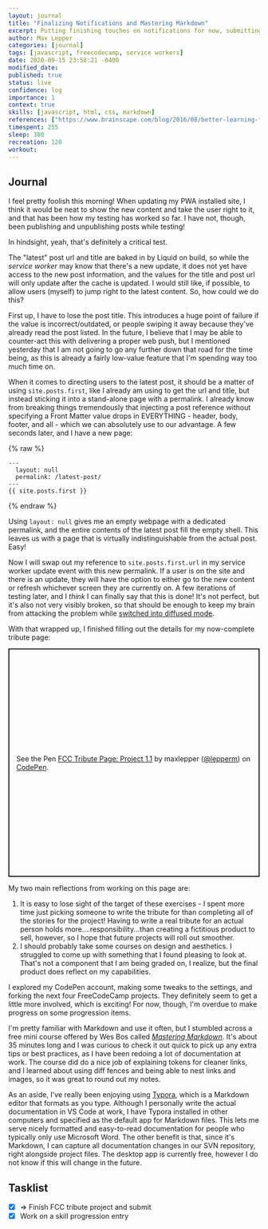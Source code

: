 ```yaml
---
layout: journal
title: "Finalizing Notifications and Mastering Markdown"
excerpt: Putting finishing touches on notifications for now, submitting my finalized tribute project, and taking a quick Markdown course.
author: Max Lepper
categories: [journal]
tags: [javascript, freecodecamp, service workers]
date: 2020-09-15 23:58:21 -0400
modified_date:
published: true
status: live
confidence: log
importance: 1
context: true
skills: [javascript, html, css, markdown]
references: ["https://www.brainscape.com/blog/2016/08/better-learning-focused-vs-diffuse-thinking/","https://masteringmarkdown.com/","https://typora.io/"]
timespent: 255
sleep: 380
recreation: 120
workout:
---
```


## Journal

I feel pretty foolish this morning! When updating my PWA installed site, I think it would be neat to show the new content and take the user right to it, and that has been how my testing has worked so far. I have not, though, been publishing and unpublishing posts while testing!

In hindsight, yeah, that's definitely a critical test.

The "latest" post url and title are baked in by Liquid on build, so while the _service worker_ may know that there's a new update, it does not yet have access to the new post information, and the values for the title and post url will only update after the cache is updated. I would still like, if possible, to allow users (myself) to jump right to the latest content. So, how could we do this?

First up, I have to lose the post title. This introduces a huge point of failure if the value is incorrect/outdated, or people swiping it away because they've already read the post listed. In the future, I believe that I may be able to counter-act this with delivering a proper web push, but I mentioned yesterday that I am not going to go any further down that road for the time being, as this is already a fairly low-value feature that I'm spending way too much time on.

When it comes to directing users to the latest post, it should be a matter of using `site.posts.first`, like I already am using to get the url and title, but instead sticking it into a stand-alone page with a permalink. I already know from breaking things tremendously that injecting a post reference without specifying a Front Matter value drops in EVERYTHING - header, body, footer, and all - which we can absolutely use to our advantage. A few seconds later, and I have a new page:

{% raw %}
```liquid
---
  layout: null
  permalink: /latest-post/
---
{{ site.posts.first }}
```
{% endraw %}

Using `layout: null` gives me an empty webpage with a dedicated permalink, and the entire contents of the latest post fill the empty shell. This leaves us with a page that is virtually indistinguishable from the actual post. Easy!

Now I will swap out my reference to `site.posts.first.url` in my service worker update event with this new permalink. If a user is on the site and there is an update, they will have the option to either go to the new content or refresh whichever screen they are currently on. A few iterations of testing later, and I _think_ I can finally say that this is done! It's not perfect, but it's also not very visibly broken, so that should be enough to keep my brain from attacking the problem while [switched into diffused mode]({{page.references[0]}}).

With that wrapped up, I finished filling out the details for my now-complete tribute page:

<p class="codepen" data-height="457" data-theme-id="dark" data-default-tab="html,result" data-user="lepperm" data-slug-hash="abNYBJK" data-preview="true" style="height: 457px; box-sizing: border-box; display: flex; align-items: center; justify-content: center; border: 2px solid; margin: 1em 0; padding: 1em;" data-pen-title="FCC Tribute Page: Project 1.1">
  <span>See the Pen <a href="https://codepen.io/lepperm/pen/abNYBJK">
  FCC Tribute Page: Project 1.1</a> by maxlepper (<a href="https://codepen.io/lepperm">@lepperm</a>)
  on <a href="https://codepen.io">CodePen</a>.</span>
</p>
<script async src="https://static.codepen.io/assets/embed/ei.js"></script>

My two main reflections from working on this page are:

1. It is easy to lose sight of the target of these exercises - I spent more time just picking someone to write the tribute for than completing all of the stories for the project! Having to write a real tribute for an actual person holds more....responsibility...than creating a fictitious product to sell, however, so I hope that future projects will roll out smoother.
2. I should probably take some courses on design and aesthetics. I struggled to come up with something that I found pleasing to look at. That's not a component that I am being graded on, I realize, but the final product does reflect on my capabilities.

I explored my CodePen account, making some tweaks to the settings, and forking the next four FreeCodeCamp projects. They definitely seem to get a little more involved, which is exciting! For now, though, I'm overdue to make progress on some progression items.

I'm pretty familiar with Markdown and use it often, but I stumbled across a free mini course offered by Wes Bos called [_Mastering Markdown_]({{page.references[1]}}). It's about 35 minutes long and I was curious to check it out quick to pick up any extra tips or best practices, as I have been redoing a lot of documentation at work. The course did do a nice job of explaining tokens for cleaner links, and I learned about using diff fences and being able to nest links and images, so it was great to round out my notes.

As an aside, I've really been enjoying using [Typora]({{page.references[2]}}), which is a Markdown editor that formats as you type. Although I personally write the actual documentation in VS Code at work, I have Typora installed in other computers and specified as the default app for Markdown files. This lets me serve nicely formatted and easy-to-read documentation for people who typically only use Microsoft Word. The other benefit is that, since it's Markdown, I can capture all documentation changes in our SVN repository, right alongside project files. The desktop app is currently free, however I do not know if this will change in the future.

## Tasklist

- [x] <span title="Task to be added to next entry">=></span> Finish FCC tribute project and submit
- [x] Work on a skill progression entry